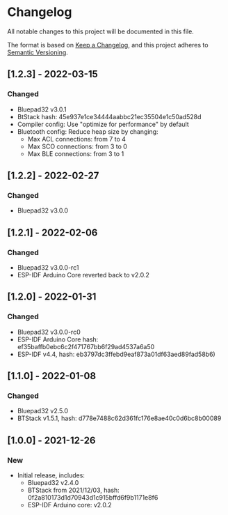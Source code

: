 # Changelog
All notable changes to this project will be documented in this file.

The format is based on [Keep a Changelog](https://keepachangelog.com/en/1.0.0/),
and this project adheres to [Semantic Versioning](https://semver.org/spec/v2.0.0.html).

## [1.2.3] - 2022-03-15
### Changed
- Bluepad32 v3.0.1
- BtStack hash: 45e937e1ce34444aabbc21ec35504e1c50ad528d
- Compiler config: Use "optimize for performance" by default
- Bluetooth config: Reduce heap size by changing:
  - Max ACL connections: from 7 to 4
  - Max SCO connections: from 3 to 0
  - Max BLE connections: from 3 to 1

## [1.2.2] - 2022-02-27
### Changed
- Bluepad32 v3.0.0

## [1.2.1] - 2022-02-06
### Changed
- Bluepad32 v3.0.0-rc1
- ESP-IDF Arduino Core reverted back to v2.0.2

## [1.2.0] - 2022-01-31
### Changed
- Bluepad32 v3.0.0-rc0
- ESP-IDF Arduino Core hash: ef35baffb0ebc6c2f471767bb6f29ad4537a6a50
- ESP-IDF v4.4, hash: eb3797dc3ffebd9eaf873a01df63aed89fad58b6)


## [1.1.0] - 2022-01-08
### Changed
- Bluepad32 v2.5.0
- BTStack v1.5.1, hash: d778e7488c62d361fc176e8ae40c0d6bc8b00089


## [1.0.0] - 2021-12-26
### New
- Initial release, includes:
  - Bluepad32 v2.4.0
  - BTStack from 2021/12/03, hash: 0f2a810173d1d70943d1c915bffd6f9b1171e8f6
  - ESP-IDF Arduino core: v2.0.2
